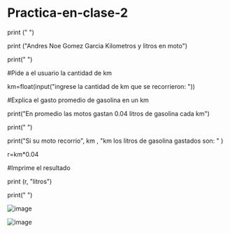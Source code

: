 # Practica-en-clase-2
print (" ")

print ("Andres Noe Gomez Garcia Kilometros y litros en moto")

print(" ")

#Pide a el usuario la cantidad de km

km=float(input("ingrese la cantidad de km que se recorrieron: "))

#Explica el gasto promedio de gasolina en un km

print("En promedio las motos gastan 0.04 litros de gasolina cada km")

print(" ")

print("Si su moto recorrio", km , "km los litros de gasolina gastados son: " )

r=km*0.04

#Imprime el resultado

print (r, "litros")

print(" ")

![image](https://github.com/user-attachments/assets/75881e17-333f-4b2f-9a4b-f6bbb929e179)

![image](https://github.com/user-attachments/assets/cc88d5af-acce-4ab6-be10-1e30db1e19fc)

